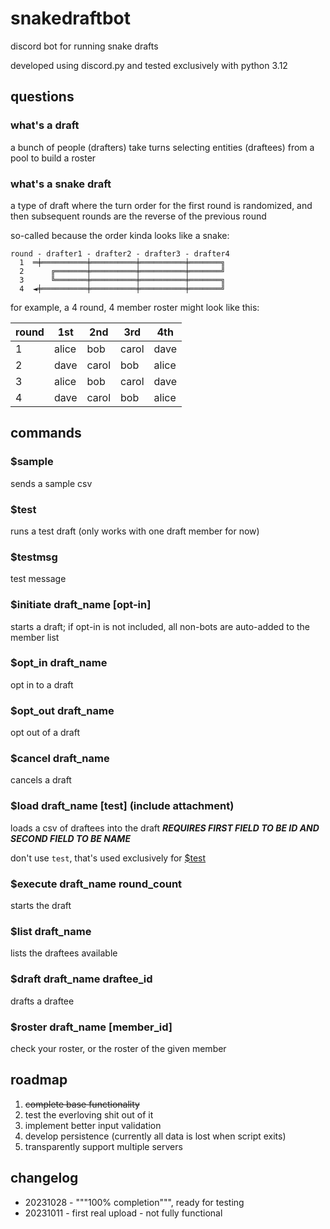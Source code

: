# snakedraftbot

discord bot for running snake drafts

developed using discord.py and tested exclusively with python 3.12

## questions

### what's a draft

a bunch of people (drafters) take turns selecting entities (draftees) from a pool to build a roster

### what's a snake draft

a type of draft where the turn order for the first round is randomized, and then subsequent rounds are the reverse of the previous round

so-called because the order kinda looks like a snake:

```ascii
round - drafter1 - drafter2 - drafter3 - drafter4
  1  ═╪══════════╪══════════╪══════════╪═══════╗
  2      ╔═══════╪══════════╪══════════╪═══════╝
  3      ╚═══════╪══════════╪══════════╪═══════╗
  4  ◄╪══════════╪══════════╪══════════╪═══════╝
```

for example, a 4 round, 4 member roster might look like this:

|round|1st|2nd|3rd|4th|
|---|---|---|---|---|
|1|alice|bob|carol|dave|
|2|dave|carol|bob|alice|
|3|alice|bob|carol|dave|
|4|dave|carol|bob|alice|

## commands

### $sample

sends a sample csv

### $test

runs a test draft (only works with one draft member for now)

### $testmsg

test message

### $initiate draft_name [opt-in]

starts a draft; if opt-in is not included, all non-bots are auto-added to the member list

### $opt_in draft_name

opt in to a draft

### $opt_out draft_name

opt out of a draft

### $cancel draft_name

cancels a draft

### $load draft_name [test] (include attachment)

loads a csv of draftees into the draft ***REQUIRES FIRST FIELD TO BE ID AND SECOND FIELD TO BE NAME***

don't use `test`, that's used exclusively for [$test](#test)

### $execute draft_name round_count

starts the draft

### $list draft_name

lists the draftees available

### $draft draft_name draftee_id

drafts a draftee

### $roster draft_name [member_id]

check your roster, or the roster of the given member

## roadmap

1. ~~complete base functionality~~
2. test the everloving shit out of it
3. implement better input validation
4. develop persistence (currently all data is lost when script exits)
5. transparently support multiple servers

## changelog

* 20231028 - """100% completion""", ready for testing
* 20231011 - first real upload - not fully functional
